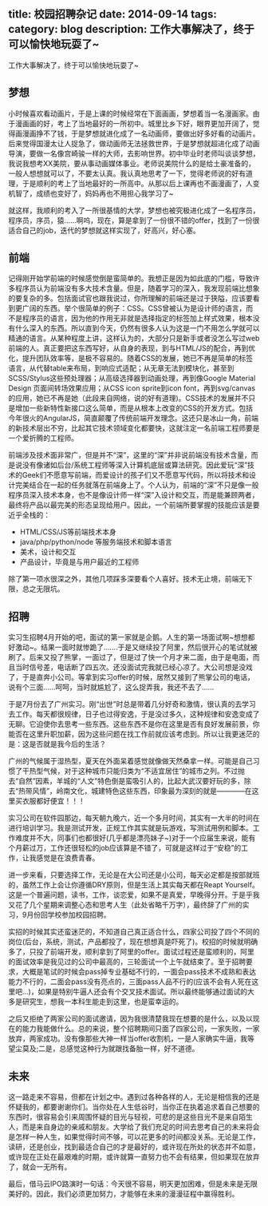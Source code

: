 title: 校园招聘杂记
date: 2014-09-14
tags:
category: blog
description: 工作大事解决了，终于可以愉快地玩耍了~
---

工作大事解决了，终于可以愉快地玩耍了~

## 梦想

小时候喜欢看动画片，于是上课的时候经常在下面画画，梦想着当一名漫画家。由于漫画画的好，考上了当地最好的一所初中。城里比乡下好，眼界更加开阔了，觉得画漫画挣不了钱，于是梦想就进化成了一名动画师，要做出好多好看的动画片。后来觉得国漫太让人捉急了，做动画师无法拯救世界，于是梦想就超进化成了动画导演，要做一名像宫崎骏一样的大师，去影响世界。初中毕业时老师叫谈谈梦想，我说我想考XX美院，要从事动画媒体事业。老师说美院什么的是给土豪准备的，一般人想想就可以了，不要太认真。我认真地思考了一下，觉得老师说的好有道理，于是顺利的考上了当地最好的一所高中。从那以后上课再也不画漫画了，人变机智了，成绩也变好了，妈妈再也不用担心我学习了~

就这样，我顺利的考入了一所很基情的大学，梦想也被究极进化成了一名程序员，程序员，序员，猿......啊呜，现在，算是拿到了一份很不错的offer，找到了一份很适合自己的job，迭代的梦想就这样实现了，好高兴，好心塞。


## 前端

记得刚开始学前端的时候感觉倒是蛮简单的。我想正是因为如此底的门槛，导致许多程序员认为前端没有多大技术含量。但是，随着学习的深入，我发现前端比想象的要复杂的多。包括面试官也跟我说过，你所理解的前端还是过于狭隘，应该要看到更广阔的东西。举个很简单的例子：CSS。CSS曾被认为是设计师的语言，而不是程序员的语言，因为他的作用无非就是选择指定的标签加上样式效果，根本没有什么深入的东西。所以直到今天，仍然有很多人认为这是一门不用怎么学就可以精通的语言。从某种程度上讲，这样认为的，大部分只是新手或者没怎么写过web前端的人。真正要把这东西写好，从自身的表现，到与HTML/JS的配合，再到优化，提升团队效率等，是极不容易的。随着CSS的发展，她已不再是简单的标签语言，从代替table来布局，到响应式适配；从无章无法到模块化，甚至到SCSS/Stylus这些预处理器；从高级选择器到动画处理，再到像Google Material Design 页面间转场效果应用；从CSS icon sprite到icon font，再到svg/canvas的应用，她已不再是她（此段来自网络，说的好有道理)。CSS技术的发展并不只是增加一些新特性新接口这么简单，而是从根本上改变的CSS的开发方式。包括今年很火的AngularJS，简直颠覆了传统前端开发理念。这还只是冰山一角，前端的新技术层出不穷，比起其它技术领域变化都要快，这就注定一名前端工程师要是一个爱折腾的工程师。

前端涉及技术面非常广，但是并不“深”，这里的“深”并非说前端没有技术含量，而是说没有像诸如后台/系统工程师等深入计算机底层或算法研究。因此爱玩“深”技术的Geek们不愿意写前端，而爱设计的孩子们又不愿意写代码，所以将技术和设计完美结合在一起的任务就落在前端身上了。个人认为，前端的“深”不只是像一般程序员深入技术本身，也不是像设计师一样“深”入设计和交互，而是能兼顾两者，最终将产品以最完美的形态呈现给用户。因此，一个前端所要掌握的技能应该是要近乎全栈的：

* HTML/CSS/JS等前端技术本身
* java/php/python/node 等服务端技术和脚本语言
* 美术，设计和交互
* 产品设计，毕竟是与用户最近的工程师

除了第一项水很深之外，其他几项踩多深要看个人喜好。技术无止境，前端无下限，总之无限坑。


## 招聘

实习生招聘4月开始的吧，面试的第一家就是企鹅。人生的第一场面试啊~想想都好激动~。结果一面时就惨跪了…….于是又继续投了阿里，然后很开心的笔试就被刷了。后来又投了熊掌，一面过了，但是过了快一个月才来二面，由于是电面，而且当时信号差，电话断了四五次。还没面试完我就已经心凉了。大公司想是没戏了，于是直奔小公司。等拿到实习offer的时候，居然又接到了熊掌公司的电话，说有个三面......呵呵，当时就尴尬了，这么捉弄我，我还不去了……

于是7月份去了广州实习。刚“出世”时总是带着几分好奇和激情，很认真的去学习去工作。每天都很规律，日子也过得安逸，于是没过多久，这种规律和安逸变成了无聊。它迫使你去思考一些东西。这些东西不是你在这里是否有良好发展前景，你能否在这里升职加薪，因为这些问题在找工作前就应该考虑到。所以让我更迷茫的是：这是否就是我今后的生活？

广州的气候属于湿热型，夏天在外面呆着感觉就像做天然桑拿一样。可能是自己习惯了干热型气候，对于这种城市只能归类为“不适宜居住”的城市之列。不过抛去“自然”因素，羊城的“人文”特色倒是蛮吸引人的，比起大武汉要好玩的多，除去“热带风情”，岭南文化，城建特色这些东西，印象最为深刻的就是————在这里买衣服都好便宜！！！

实习公司在软件园那边，每天朝九晚六，近一个多月时间，其实有一大半的时间在进行培训学习。我是测试开发，正规工作其实就是玩游戏，写测试用例和脚本。工作难度并不大，同事们也都很好(几乎都是漂亮妹子~)对于一个应届生来说，能有个月薪过万，工作还很轻松的job应该算是不错了，可就是这样过于“安稳”的工作，让我感觉是在浪费青春。

进一步来看，只要选择工作，无论是在大公司还是小公司，每天必定都是按部就班的，虽然工作上会让你遵循DRY原则，但是生活上其实每天都在Reapt Yourself。这是一个普遍问题，读书，工作，谈恋爱，如果不是真爱，早晚得分开。于是乎我又花了几个星期来调整心态和思考人生（此处省略千万字），最终辞了广州的实习，9月份回学校参加校园招聘。

实招的时候其实还蛮迷茫的，不知道自己真正适合什么，四家公司投了四个不同的岗位(后台，系统，测试，产品都投了，现在想想真是吓死了)。校招的时候就明确多了，只投了前端开发，顺利拿到了阿里的offer。面试过程还是蛮顺利的，阿里的面试效率是我见过的公司中最高的，三轮面试一个上午就结束了。至于招聘要求，大概是笔试的时候会pass掉专业基础不行的，一面会pass技术不成熟和表达能力不行的，二面会pass没有亮点的，三面pass人品不行的(应该不会有人死在这里吧...)，如果是特别牛逼人还会有个交叉技术面试。所以最终能够通过面试的大多是研究生，想我一本科生能走到这里，也是蛮幸运的。

之后又拒绝了两家公司的面试邀请，因为我很清楚我现在想要的是什么，以及以现在的能力我能做什么。总的来说，整个招聘期间只面了四家公司，一家失败，一家放弃，两家成功。没有像那些大神一样当offer收割机，一是人家确实牛逼，我等望尘莫及;二是，总感觉这种行为就跟找备胎一样，好不道德。


## 未来

这一路走来不容易，但都在计划之中。遇到过各种各样的人，无论是相信我的还是怀疑我的，都要谢谢你们。当你处在人生低谷时，当你正在执着追求着自己想要的东西时，很容易会引来周围怀疑的目光与轻视，可悲的是这些目光不是来自陌生人，而是来自身边的亲戚和朋友。大学给了我们充足的时间去思考自己的未来将会是怎样一种人生，如果觉得时间不够，可以花更多的时间都没关系。无论是工作，读研，还是创业，找到最适合自己的才是最好的，或许现在所处的状态并不如意，或许现在正处在最艰难的时期，或许就算一直努力也不会有结果，但如果现在放弃了，就会一无所有。

最后，借马云IPO路演时一句话：今天很不容易，明天更加困难，但是未来是无限美好的。因此，我们必须更加努力，才能够在未来的漫漫征程中赢得胜利。
